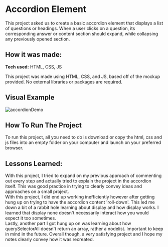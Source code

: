 # Accordion Element
This project asked us to create a basic accordion element that displays a list of questions or headings. When a user clicks on a question, its corresponding
answer or content section should expand, while collapsing any previously opened section.

## How it was made:

**Tech used:** HTML, CSS, JS

This project was made using HTML, CSS, and JS, based off of the mockup provided. No external libraries or packages are required.

## Visual Example

![accordionDemo](https://github.com/user-attachments/assets/3fa977a4-b335-430a-8df5-0d8ce89a88c1)

## How To Run The Project

To run this project, all you need to do is download or copy the html, css and js files into an empty folder on your computer and launch on your preferred browser. 

## Lessons Learned:

With this project, I tried to expand on my previous approach of commenting out every step and actually tried to explain the project in the accordion itself. This
was good practice in trying to clearly convey ideas and approaches on a small project. 
<br>
With this project, I did end up working inefficiently however after getting hung up on trying to have the accordion content 'roll-down'. This led me down a bit of
a rabbit hole learning about display and how display works. I learned that display none doesn't necessarily interact how you would expect it too sometimes. 
<br>
Lastly, another part I got hung up on was learning about how querySelectorAll doesn't return an array, rather a nodelist. Important to keep in mind in the future.
Overall though, a very satisfying project and I hope my notes clearly convey how it was recreated.
